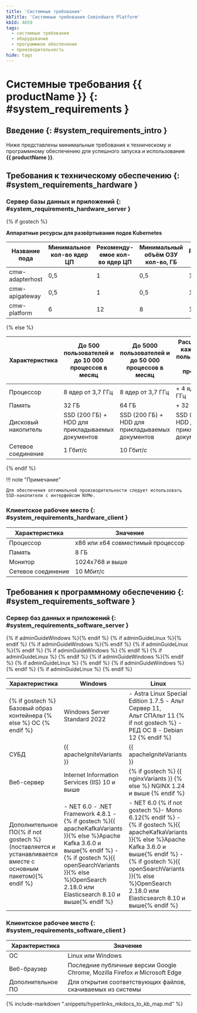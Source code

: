 ```yaml
---
title: 'Системные требования'
kbTitle: 'Системные требования Comindware Platform'
kbId: 4659
tags:
  - системные требования
  - оборудование
  - программное обеспечение
  - производительность
hide: tags
---
```


# Системные требования {{ productName }} {: #system_requirements }

## Введение {: #system_requirements_intro }

Ниже представлены минимальные требования к техническому и программному обеспечению для успешного запуска и использования **{{ productName }}**.

## Требования к техническому обеспечению {: #system_requirements_hardware }

### Сервер базы данных и приложений {: #system_requirements_hardware_server }

{% if gostech %}

**Аппаратные ресурсы для развёртывания подов Kubernetes**

| Название пода | Минимальное кол-во ядер ЦП | Рекоменду-емое кол-во ядер ЦП | Минимальный объём ОЗУ кол-во, ГБ | Рекомендуемый объём ОЗУ, ГБ |
| --- | --- | --- | --- |  --- |
| cmw-adapterhost | 0,5 | 1 | 0,5 | 1 |
| cmw-apigateway | 0,5 | 1 | 0,5 | 1 |
| cmw-platform | 6 | 12 | 8 | 16 |

{% else %}

| Характеристика | До 500 пользователей и до 10&nbsp;000 процессов в месяц | До 5000 пользователей и до 50&nbsp;000 процессов в месяц | Расширение на каждые 4000 пользователей и 30&nbsp;000 процессов в месяц |
| --- | --- | --- | --- |
| Процессор | 8 ядер от 3,7 ГГц | 8 ядер от 3,7 ГГц | + 4 ядра от 3,7 ГГц |
| Память | 32 ГБ | 64 ГБ | + 32 ГБ |
| Дисковый накопитель | SSD (200 ГБ) + HDD для прикладываемых документов | SSD (200 ГБ) + HDD для прикладываемых документов | SSD (200 ГБ) + HDD для прикладываемых документов |
| Сетевое соединение | 1 Гбит/с | 10 Гбит/с |  |

{% endif %}

!!! note "Примечание"

    Для обеспечения оптимальной производительности следует использовать SSD-накопители с интерфейсом NVMe.

### Клиентское рабочее место {: #system_requirements_hardware_client }

| Характеристика | Значение                          |
| ------------------ | --------------------------------- |
| Процессор          | x86 или x64 совместимый процессор |
| Память             | 8 ГБ                              |
| Монитор            | 1024x768 и выше                   |
| Сетевое соединение | 10 Мбит/с                         |

## Требования к программному обеспечению {: #system_requirements_software }

### Сервер баз данных и приложений {: #system_requirements_software_server }

<table markdown="block">
<thead>
<tr>
<th style="width:{% if completeGuide %}25%{% else %}35%{% endif %}">
Характеристика
</th>
{% if adminGuideWindows %}<th>Windows</th>{% endif %}
{% if adminGuideLinux %}<th>Linux</th>{% endif %}
</tr>
</thead>
<tbody markdown="block">
<tr markdown="block">
<td>
{% if gostech %}
Базовый образ контейнера
{% else %}
ОС
{% endif %}
</td>
{% if adminGuideWindows %}<td>Windows Server Standard 2022</td>{% endif %}
{% if adminGuideLinux %}<td markdown="block">
- Astra Linux Special Edition 1.7.5
- Альт Сервер 11, Альт&nbsp;СПАльт&nbsp;11
{% if not gostech %}
- РЕД ОС 8
- Debian 12
{% endif %}
</td>{% endif %}
</tr>
<tr>
<td>СУБД</td>
{% if adminGuideWindows %}
<td>{{ apacheIgniteVariants }}</td>
{% endif %}
{% if adminGuideLinux %}
<td>{{ apacheIgniteVariants }}</td>
{% endif %}
</tr>
<tr>
<td>Веб-сервер</td>
{% if adminGuideWindows %}<td>Internet Information Services (IIS) 10 и выше</td>{% endif %}
{% if adminGuideLinux %}
<td>
{% if gostech %}
{{ nginxVariants }}
{% else %}
NGINX 1.24 и выше
{% endif %}
</td>
{% endif %}
</tr>
<tr markdown="block">
<td>Дополнительное ПО{% if not gostech %} (поставляется и устанавливается вместе с основным пакетом){% endif %}</td>
{% if adminGuideWindows %}
<td markdown="block">
- NET 6.0
- .NET Framework 4.8.1
- {% if gostech %}{{ apacheKafkaVariants }}{% else %}Apache Kafka 3.6.0 и выше{% endif %}
- {% if gostech %}{{ openSearchVariants }}{% else %}OpenSearch 2.18.0 или Elasticsearch 8.10 и выше{% endif %}</td>
{% endif %}
{% if adminGuideLinux %}
<td markdown="block">
- NET 6.0
{% if not gostech %}- Mono 6.12{% endif %}
- {% if gostech %}{{ apacheKafkaVariants }}{% else %}Apache Kafka 3.6.0 и выше{% endif %}
- {% if gostech %}{{ openSearchVariants }}{% else %}OpenSearch 2.18.0 или Elasticsearch 8.10 и выше{% endif %}</td>
{% endif %}
</tr>
</tbody>
</table>

### Клиентское рабочее место {: #system_requirements_software_client }

| Характеристика | Значение                                                                   |
| ------------------ | -------------------------------------------------------------------------- |
| ОС                 | Linux или Windows                                                          |
| Веб-браузер        | Последние публичные версии Google Chrome, Mozilla Firefox и Microsoft Edge |
| Дополнительное ПО  | Для открытия соответствующих файлов, скачиваемых из системы                |

{% include-markdown ".snippets/hyperlinks_mkdocs_to_kb_map.md" %}
